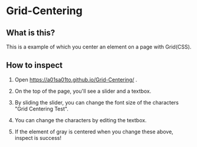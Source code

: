 # Grid-Centering

## What is this?
This is a example of which you center an element on a page with Grid(CSS).

## How to inspect

1. Open https://a01sa01to.github.io/Grid-Centering/ .

2. On the top of the page, you'll see a slider and a textbox.

3. By sliding the slider, you can change the font size of the characters "Grid Centering Test".

4. You can change the characters by editing the textbox.

5. If the element of gray is centered when you change these above, inspect is success!